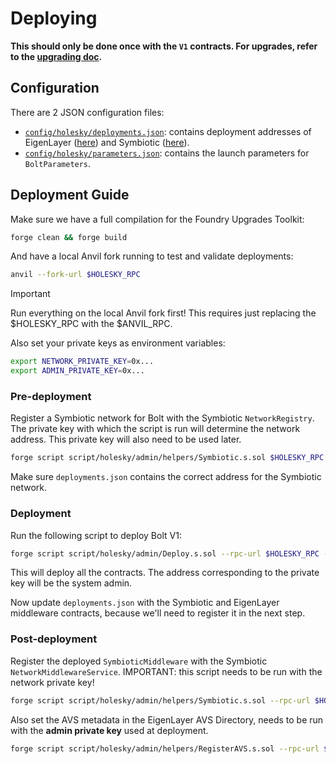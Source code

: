 # Deploying

**This should only be done once with the `V1` contracts. For upgrades, refer to the [upgrading doc](./upgrading.md).**

## Configuration

There are 2 JSON configuration files:
- [`config/holesky/deployments.json`](../config/holesky/deployments.json): contains deployment addresses of EigenLayer ([here](https://github.com/Layr-Labs/eigenlayer-contracts/blob/dev/README.md#deployments)) and Symbiotic ([here](https://docs.symbiotic.fi/deployments)). 
- [`config/holesky/parameters.json`](../config/holesky/parameters.json): contains the launch parameters for `BoltParameters`.



## Deployment Guide
Make sure we have a full compilation for the Foundry Upgrades Toolkit:
```bash
forge clean && forge build
```

And have a local Anvil fork running to test and validate deployments:

```bash
anvil --fork-url $HOLESKY_RPC
```

> [!IMPORTANT]  
> Run everything on the local Anvil fork first! This requires just replacing the $HOLESKY_RPC with the $ANVIL_RPC.

Also set your private keys as environment variables:

```bash
export NETWORK_PRIVATE_KEY=0x...
export ADMIN_PRIVATE_KEY=0x...
```

### Pre-deployment

Register a Symbiotic network for Bolt with the Symbiotic `NetworkRegistry`. The private key with which the script is run will determine the network address. This private key will also need to be used later.

```bash
forge script script/holesky/admin/helpers/Symbiotic.s.sol $HOLESKY_RPC --private-key $NETWORK_PRIVATE_KEY --broadcast -vvvv --sig "run(string memory arg)" registerNetwork
```

Make sure `deployments.json` contains the correct address for the Symbiotic network.

### Deployment

Run the following script to deploy Bolt V1:
```bash
forge script script/holesky/admin/Deploy.s.sol --rpc-url $HOLESKY_RPC --private-key $ADMIN_PRIVATE_KEY --broadcast -vvvv
```

This will deploy all the contracts. The address corresponding to the private key will be the system admin.

Now update `deployments.json` with the Symbiotic and EigenLayer middleware contracts, because we'll need to register it
in the next step.

### Post-deployment

Register the deployed `SymbioticMiddleware` with the Symbiotic `NetworkMiddlewareService`. IMPORTANT: this script needs
to be run with the network private key!

```bash
forge script script/holesky/admin/helpers/Symbiotic.s.sol --rpc-url $HOLESKY_RPC --private-key $NETWORK_PRIVATE_KEY --broadcast -vvvv --sig "run(string memory arg)" registerMiddleware
```

Also set the AVS metadata in the EigenLayer AVS Directory, needs to be run with the **admin private key** used at deployment.

```bash
forge script script/holesky/admin/helpers/RegisterAVS.s.sol --rpc-url $HOLESKY_RPC --private-key $ADMIN_PRIVATE_KEY --broadcast -vvvv 
```

